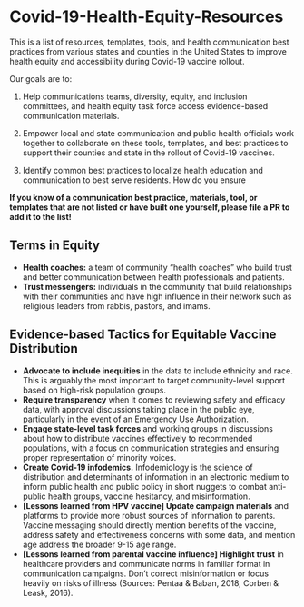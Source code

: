 # Covid-19-Health-Equity-Resources

This is a list of resources, templates, tools, and health communication best practices from various states and counties in the United States to improve health equity and accessibility during Covid-19 vaccine rollout.

Our goals are to:

1. Help communications teams, diversity, equity, and inclusion committees, and health equity task force access evidence-based communication materials.

2. Empower local and state communication and public health officials work together to collaborate on these tools, templates, and best practices to support their counties and state in the rollout of Covid-19 vaccines.

3. Identify common best practices to localize health education and communication to best serve residents. How do you ensure 

**If you know of a communication best practice, materials, tool, or templates that are not listed or have built one yourself, please file a PR to add it to the list!**

## Terms in Equity
- **Health coaches:** a team of community “health coaches” who build trust and better communication between health professionals and patients.
- **Trust messengers:** individuals in the community that build relationships with their communities and have high influence in their network such as religious leaders from rabbis, pastors, and imams.

## Evidence-based Tactics for Equitable Vaccine Distribution
- **Advocate to include inequities** in the data to include ethnicity and race. This is arguably the most important to target community-level support based on high-risk population groups.
- **Require transparency** when it comes to reviewing safety and efficacy data, with approval discussions taking place in the public eye, particularly in the event of an Emergency Use Authorization.
- **Engage state-level task forces** and working groups in discussions about how to distribute vaccines effectively to recommended populations, with a focus on communication strategies and ensuring proper representation of minority voices.
- **Create Covid-19 infodemics.** Infodemiology is the science of distribution and determinants of information in an electronic medium to inform public health and public policy in short nuggets to combat anti-public health groups, vaccine hesitancy, and misinformation.
- **[Lessons learned from HPV vaccine] Update campaign materials** and platforms to provide more robust sources of information to parents. Vaccine messaging should directly mention benefits of the vaccine, address safety and effectiveness concerns with some data, and mention age address the broader 9-15 age range.
- **[Lessons learned from parental vaccine influence] Highlight trust** in healthcare providers and communicate norms in familiar format in communication campaigns. Don’t correct misinformation or focus heavily on risks of illness (Sources: Pentaa & Baban, 2018, Corben & Leask, 2016). 
